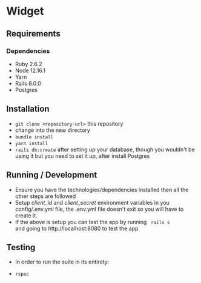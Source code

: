 # Widget
## Requirements

### Dependencies

  * Ruby 2.6.2 
  * Node 12.16.1
  * Yarn
  * Rails 6.0.0
  * Postgres
  
## Installation

* `git clone <repository-url>` this repository
* change into the new directory
* `bundle install`
* `yarn install`
* `rails db:create` after setting up your database, though you wouldn't be using it but you need to set it up, after install Postgres
 

 ## Running / Development
  - Ensure you have the technologies/dependencies installed then all  the other steps are followed
 -  Setup *client_id* and *client_secret* environment variables in you config/.env.yml file, the .env.yml file doesn't exit so you will have to create it.
 -  If the above is setup you can test the app by running <code> rails s </code> and going to http://localhost:8080 to test the app

 ## Testing
  - In order to run the suite in its entirety:

* `rspec`
 
  



